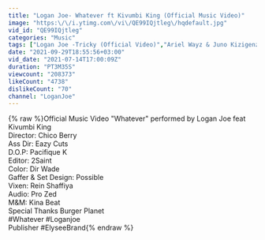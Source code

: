 ```yaml
---
title: "Logan Joe- Whatever ft Kivumbi King (Official Music Video)"
image: "https:\/\/i.ytimg.com\/vi\/QE99IQjtleg\/hqdefault.jpg"
vid_id: "QE99IQjtleg"
categories: "Music"
tags: ["Logan Joe -Tricky (Official Video)","Ariel Wayz & Juno Kizigenza - Away (Official Video) Ariel Wayz","Dj Pyfo- Kantona (Official Video) ft E.T & Kenny K-Shot"]
date: "2021-09-29T18:55:56+03:00"
vid_date: "2021-07-14T17:00:09Z"
duration: "PT3M35S"
viewcount: "208373"
likeCount: "4738"
dislikeCount: "70"
channel: "LoganJoe"
---
```

{% raw %}Official Music Video &quot;Whatever&quot; performed by Logan Joe feat Kivumbi King<br />Director: Chico Berry<br />Ass Dir: Eazy Cuts<br />D.O.P: Pacifique K<br />Editor: 2Saint<br />Color: Dir Wade<br />Gaffer &amp; Set Design: Possible<br />Vixen: Rein Shaffiya<br />Audio: Pro Zed<br />M&amp;M: Kina Beat<br />Special Thanks Burger Planet<br />#Whatever #Loganjoe<br />Publisher #ElyseeBrand{% endraw %}
